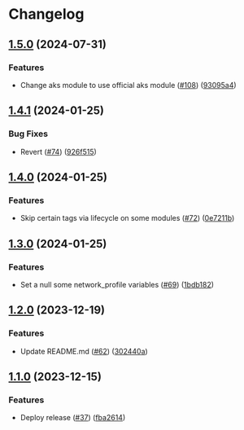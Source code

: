 # Changelog

## [1.5.0](https://github.com/prefapp/tfm/compare/azure-aks-v1.4.1...azure-aks-v1.5.0) (2024-07-31)


### Features

* Change aks module to use official aks module ([#108](https://github.com/prefapp/tfm/issues/108)) ([93095a4](https://github.com/prefapp/tfm/commit/93095a48bc9f9220e2da8f993891a1d587795c1e))

## [1.4.1](https://github.com/prefapp/tfm/compare/azure-aks-v1.4.0...azure-aks-v1.4.1) (2024-01-25)


### Bug Fixes

* Revert ([#74](https://github.com/prefapp/tfm/issues/74)) ([926f515](https://github.com/prefapp/tfm/commit/926f515986bbcfa7951a6aba2e92dd23900e4aac))

## [1.4.0](https://github.com/prefapp/tfm/compare/azure-aks-v1.3.0...azure-aks-v1.4.0) (2024-01-25)


### Features

* Skip certain tags via lifecycle on some modules ([#72](https://github.com/prefapp/tfm/issues/72)) ([0e7211b](https://github.com/prefapp/tfm/commit/0e7211b7a36efe9cdbdbf6a751c198c0f2216ae5))

## [1.3.0](https://github.com/prefapp/tfm/compare/azure-aks-v1.2.0...azure-aks-v1.3.0) (2024-01-25)


### Features

* Set a null some network_profile variables ([#69](https://github.com/prefapp/tfm/issues/69)) ([1bdb182](https://github.com/prefapp/tfm/commit/1bdb182fd2a41ba3ead37e1670c50e37846a2777))

## [1.2.0](https://github.com/prefapp/tfm/compare/azure-aks-v1.1.0...azure-aks-v1.2.0) (2023-12-19)


### Features

* Update README.md ([#62](https://github.com/prefapp/tfm/issues/62)) ([302440a](https://github.com/prefapp/tfm/commit/302440a79ea0e4883b6583e3540deac7bac6c307))

## [1.1.0](https://github.com/prefapp/tfm/compare/azure-aks-v1.0.0...azure-aks-v1.1.0) (2023-12-15)


### Features

* Deploy release ([#37](https://github.com/prefapp/tfm/issues/37)) ([fba2614](https://github.com/prefapp/tfm/commit/fba2614fb284cf9d960be53c7c123ceaf08cecfa))
